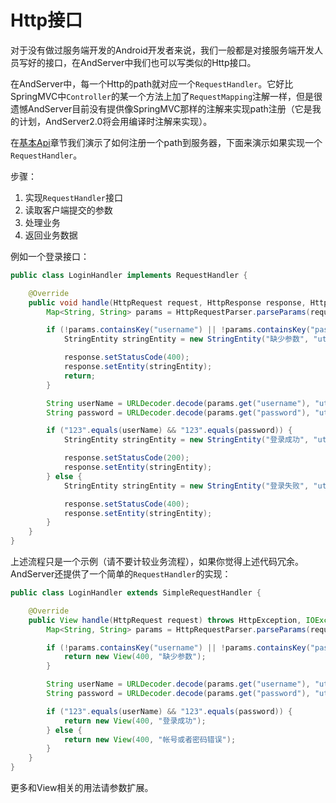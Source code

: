 # Http接口

对于没有做过服务端开发的Android开发者来说，我们一般都是对接服务端开发人员写好的接口，在AndServer中我们也可以写类似的Http接口。

在AndServer中，每一个Http的path就对应一个`RequestHandler`。它好比SpringMVC中`Controller`的某一个方法上加了`RequestMapping`注解一样，但是很遗憾AndServer目前没有提供像SpringMVC那样的注解来实现path注册（它是我的计划，AndServer2.0将会用编译时注解来实现）。

在[基本Api](../base/api.md)章节我们演示了如何注册一个path到服务器，下面来演示如果实现一个`RequestHandler`。

步骤：
1. 实现`RequestHandler`接口
2. 读取客户端提交的参数
3. 处理业务
4. 返回业务数据

例如一个登录接口：
```java
public class LoginHandler implements RequestHandler {

    @Override
    public void handle(HttpRequest request, HttpResponse response, HttpContext context) ... {
        Map<String, String> params = HttpRequestParser.parseParams(request);

        if (!params.containsKey("username") || !params.containsKey("password")) {
            StringEntity stringEntity = new StringEntity("缺少参数", "utf-8");

            response.setStatusCode(400);
            response.setEntity(stringEntity);
            return;
        }

        String userName = URLDecoder.decode(params.get("username"), "utf-8");
        String password = URLDecoder.decode(params.get("password"), "utf-8");

        if ("123".equals(userName) && "123".equals(password)) {
            StringEntity stringEntity = new StringEntity("登录成功", "utf-8");

            response.setStatusCode(200);
            response.setEntity(stringEntity);
        } else {
            StringEntity stringEntity = new StringEntity("登录失败", "utf-8");

            response.setStatusCode(400);
            response.setEntity(stringEntity);
        }
    }
}
```

上述流程只是一个示例（请不要计较业务流程），如果你觉得上述代码冗余。AndServer还提供了一个简单的`RequestHandler`的实现：
```java
public class LoginHandler extends SimpleRequestHandler {

    @Override
    public View handle(HttpRequest request) throws HttpException, IOException {
        Map<String, String> params = HttpRequestParser.parseParams(request);

        if (!params.containsKey("username") || !params.containsKey("password")) {
            return new View(400, "缺少参数");
        }

        String userName = URLDecoder.decode(params.get("username"), "utf-8");
        String password = URLDecoder.decode(params.get("password"), "utf-8");

        if ("123".equals(userName) && "123".equals(password)) {
            return new View(400, "登录成功");
        } else {
            return new View(400, "帐号或者密码错误");
        }
    }
}
```

更多和View相关的用法请参数扩展。